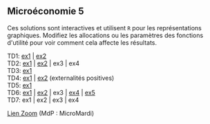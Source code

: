 
## Microéconomie 5

Ces solutions sont interactives et utilisent `R` pour les représentations graphiques. Modifiez les allocations ou les paramètres des fonctions d'utilité pour voir comment cela affecte les résultats.

TD1: [ex1](https://mybinder.org/v2/gh/antoine-jacquet/mybinder/4132f53710d51bcbcfb69bea38151958ab18a0aa?filepath=Teaching%2FMicro%C3%A9conomie%205%2Fmicro5-TD1-ex1.ipynb)
  \| [ex2](https://mybinder.org/v2/gh/antoine-jacquet/mybinder/4132f53710d51bcbcfb69bea38151958ab18a0aa?filepath=Teaching%2FMicro%C3%A9conomie%205%2Fmicro5-TD1-ex2.ipynb)  
TD2: [ex1](https://mybinder.org/v2/gh/antoine-jacquet/mybinder/4132f53710d51bcbcfb69bea38151958ab18a0aa?filepath=Teaching%2FMicro%C3%A9conomie%205%2Fmicro5-TD2-ex1.ipynb)
  \| [ex2](https://mybinder.org/v2/gh/antoine-jacquet/mybinder/4132f53710d51bcbcfb69bea38151958ab18a0aa?filepath=Teaching%2FMicro%C3%A9conomie%205%2Fmicro5-TD2-ex2.ipynb)
  \| ex3
  \| ex4  
TD3: [ex1](https://mybinder.org/v2/gh/antoine-jacquet/mybinder/4132f53710d51bcbcfb69bea38151958ab18a0aa?filepath=Teaching%2FMicro%C3%A9conomie%205%2Fmicro5-TD3-ex1.ipynb)  
TD4: [ex1](https://mybinder.org/v2/gh/antoine-jacquet/mybinder/4132f53710d51bcbcfb69bea38151958ab18a0aa?filepath=Teaching%2FMicro%C3%A9conomie%205%2Fmicro5-TD4-ex1.ipynb)
  \| [ex2](https://mybinder.org/v2/gh/antoine-jacquet/mybinder/4132f53710d51bcbcfb69bea38151958ab18a0aa?filepath=Teaching%2FMicro%C3%A9conomie%205%2Fmicro5-TD4-ex2.ipynb) (externalités positives)  
TD5: [ex1](https://mybinder.org/v2/gh/antoine-jacquet/mybinder/4132f53710d51bcbcfb69bea38151958ab18a0aa?filepath=Teaching%2FMicro%C3%A9conomie%205%2Fmicro5-TD5-ex1.ipynb)  
TD6: [ex1](https://mybinder.org/v2/gh/antoine-jacquet/mybinder/4132f53710d51bcbcfb69bea38151958ab18a0aa?filepath=Teaching%2FMicro%C3%A9conomie%205%2Fmicro5-TD6-ex1.ipynb)
  \| [ex2](https://mybinder.org/v2/gh/antoine-jacquet/mybinder/4132f53710d51bcbcfb69bea38151958ab18a0aa?filepath=Teaching%2FMicro%C3%A9conomie%205%2Fmicro5-TD6-ex2.ipynb)
  \| ex3
  \| [ex4](https://mybinder.org/v2/gh/antoine-jacquet/mybinder/4132f53710d51bcbcfb69bea38151958ab18a0aa?filepath=Teaching%2FMicro%C3%A9conomie%205%2Fmicro5-TD6-ex4.ipynb)
  \| [ex5](https://mybinder.org/v2/gh/antoine-jacquet/mybinder/4132f53710d51bcbcfb69bea38151958ab18a0aa?filepath=Teaching%2FMicro%C3%A9conomie%205%2Fmicro5-TD6-ex5.ipynb)  
TD7: ex1
  \| ex2
  \| ex3
  \| ex4  

[Lien Zoom](https://ut-capitole-fr.zoom.us/j/95728405507?pwd=b0hld29xM3M1TkE1M0dkbGkrZHhMUT09) (MdP : MicroMardi)



